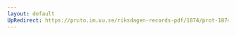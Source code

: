 ```yaml
---
layout: default
UpRedirect: https://pruto.im.uu.se/riksdagen-records-pdf/1874/prot-1874--fk--427.pdf
---
```

